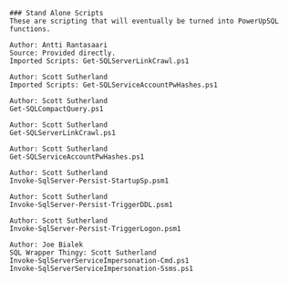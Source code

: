 	### Stand Alone Scripts
	These are scripting that will eventually be turned into PowerUpSQL functions.

	Author: Antti Rantasaari
  	Source: Provided directly.
  	Imported Scripts: Get-SQLServerLinkCrawl.ps1

	Author: Scott Sutherland
  	Imported Scripts: Get-SQLServiceAccountPwHashes.ps1

	Author: Scott Sutherland	
	Get-SQLCompactQuery.ps1

	Author: Scott Sutherland
	Get-SQLServerLinkCrawl.ps1

	Author: Scott Sutherland
	Get-SQLServiceAccountPwHashes.ps1

	Author: Scott Sutherland
	Invoke-SqlServer-Persist-StartupSp.psm1

	Author: Scott Sutherland
	Invoke-SqlServer-Persist-TriggerDDL.psm1

	Author: Scott Sutherland
	Invoke-SqlServer-Persist-TriggerLogon.psm1

	Author: Joe Bialek
	SQL Wrapper Thingy: Scott Sutherland 
	Invoke-SqlServerServiceImpersonation-Cmd.ps1
	Invoke-SqlServerServiceImpersonation-Ssms.ps1
